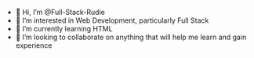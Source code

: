 - 👋 Hi, I’m @Full-Stack-Rudie
- 👀 I’m interested in Web Development, particularly Full Stack
- 🌱 I’m currently learning HTML
- 💞️ I’m looking to collaborate on anything that will help me learn and gain experience
<!---
Full-Stack-Rudie/Full-Stack-Rudie is a ✨ special ✨ repository because its `README.md` (this file) appears on your GitHub profile.
You can click the Preview link to take a look at your changes.
--->

